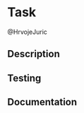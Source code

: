 # Task

@HrvojeJuric

<!-- TODO:
  Remove this comment and link the PR with the issue. For example (it has to be 'Fixes' for Github to link it):

  Fixes #16.
-->

## Description

<!-- TODO:
  Remove this comment and describe the solution. For example:

  For the solution a new library was used that replaced the old component.
-->

## Testing

<!-- TODO:
  Remove this commend and describe how the solution was tested. For example:

  The solution was e2e tested manually and a unit test was written for the new service function.
-->

## Documentation

<!-- TODO:
  Remove this comment and describe how the solution was documented. For example:

  A new user page was added and documented in the user section of the documentation.
-->
